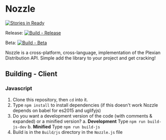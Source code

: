 # Nozzle

[![Stories in Ready](https://badge.waffle.io/ThePlexianNetwork/Nozzle.png?label=ready&title=Ready)](http://waffle.io/ThePlexianNetwork/Nozzle)

Release: [![Build - Release](https://travis-ci.org/ThePlexianNetwork/Nozzle.svg?branch=release)](https://travis-ci.org/ThePlexianNetwork/Nozzle)

Beta: [![Build - Beta](https://travis-ci.org/ThePlexianNetwork/Nozzle.svg?branch=beta)](https://travis-ci.org/ThePlexianNetwork/Nozzle)

Nozzle is a cross-platform, cross-language, implementation of the Plexian Distribution API. Simple add the library to your project and get cracking!

## Building - Client

### Javascript

1. Clone this repository, then ```cd``` into it.
2. Type ```npm install``` to install dependencies (if this doesn't work Nozzle depends on babel for es2015 and uglifyjs)
3. Do you want a development version of the code (with comments & expanded) or a minified version?
  a. __Development__ Type ```npm run build-js-dev```
  b. __Minified__ Type ```npm run build-js```
4. Build is in the ```Build/js``` directory in the ```Nozzle.js``` file